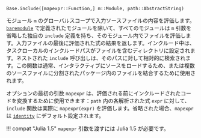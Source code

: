 ```
Base.include([mapexpr::Function,] m::Module, path::AbstractString)
```

モジュール `m` のグローバルスコープで入力ソースファイルの内容を評価します。 [`baremodule`](@ref) で定義されたモジュールを除いて、すべてのモジュールは `m` 引数を省略した独自の `include` 定義を持ち、そのモジュール内でファイルを評価します。入力ファイルの最後に評価された式の結果を返します。インクルード中は、タスクローカルのインクルードパスがファイルを含むディレクトリに設定されます。ネストされた `include` 呼び出しは、そのパスに対して相対的に検索されます。この関数は通常、インタラクティブにソースをロードするため、または複数のソースファイルに分割されたパッケージ内のファイルを結合するために使用されます。

オプションの最初の引数 `mapexpr` は、評価される前にインクルードされたコードを変換するために使用できます：`path` 内の各解析された式 `expr` に対して、`include` 関数は実際に `mapexpr(expr)` を評価します。省略された場合、`mapexpr` は [`identity`](@ref) にデフォルト設定されます。

!!! compat "Julia 1.5"
    `mapexpr` 引数を渡すには Julia 1.5 が必要です。

